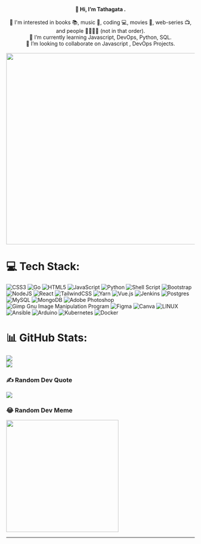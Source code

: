 <p align="center">
  <b>👋 Hi, I’m Tathagata .</b><br><br> 👀 I'm interested in books 📚, music 🎵, coding 💻, movies 🎥, web-series 📺, and people 👨‍👩‍👧‍👦    (not in that order).<br> 🌱 I’m currently learning Javascript, DevOps, Python, SQL.<br> 💞️ I’m looking to collaborate on Javascript ,  DevOps Projects.<br>
   <br>
   <img      src="https://media.giphy.com/media/v1.Y2lkPTc5MGI3NjExYjcyMDY3OThkM2U2ZjkwMzJlZWY4ZGQzMjNhNGY5ZTljNzkwZmYwMSZlcD12MV9pbnRlcm5hbF9naWZzX2dpZklkJmN0PWc/fTI9mBoWLef8k/giphy.gif" width="512px" /
        </p>
 


# 💻 Tech Stack:
![CSS3](https://img.shields.io/badge/css3-%231572B6.svg?style=plastic&logo=css3&logoColor=white) ![Go](https://img.shields.io/badge/go-%2300ADD8.svg?style=plastic&logo=go&logoColor=white) ![HTML5](https://img.shields.io/badge/html5-%23E34F26.svg?style=plastic&logo=html5&logoColor=white) ![JavaScript](https://img.shields.io/badge/javascript-%23323330.svg?style=plastic&logo=javascript&logoColor=%23F7DF1E) ![Python](https://img.shields.io/badge/python-3670A0?style=plastic&logo=python&logoColor=ffdd54) ![Shell Script](https://img.shields.io/badge/shell_script-%23121011.svg?style=plastic&logo=gnu-bash&logoColor=white)  ![Bootstrap](https://img.shields.io/badge/bootstrap-%23563D7C.svg?style=plastic&logo=bootstrap&logoColor=white) ![NodeJS](https://img.shields.io/badge/node.js-6DA55F?style=plastic&logo=node.js&logoColor=white) ![React](https://img.shields.io/badge/react-%2320232a.svg?style=plastic&logo=react&logoColor=%2361DAFB) ![TailwindCSS](https://img.shields.io/badge/tailwindcss-%2338B2AC.svg?style=plastic&logo=tailwind-css&logoColor=white) ![Yarn](https://img.shields.io/badge/yarn-%232C8EBB.svg?style=plastic&logo=yarn&logoColor=white) ![Vue.js](https://img.shields.io/badge/vuejs-%2335495e.svg?style=plastic&logo=vuedotjs&logoColor=%234FC08D) ![Jenkins](https://img.shields.io/badge/jenkins-%232C5263.svg?style=plastic&logo=jenkins&logoColor=white) ![Postgres](https://img.shields.io/badge/postgres-%23316192.svg?style=plastic&logo=postgresql&logoColor=white) ![MySQL](https://img.shields.io/badge/mysql-%2300f.svg?style=plastic&logo=mysql&logoColor=white) ![MongoDB](https://img.shields.io/badge/MongoDB-%234ea94b.svg?style=plastic&logo=mongodb&logoColor=white) ![Adobe Photoshop](https://img.shields.io/badge/adobephotoshop-%2331A8FF.svg?style=plastic&logo=adobephotoshop&logoColor=white) ![Gimp Gnu Image Manipulation Program](https://img.shields.io/badge/Gimp-657D8B?style=plastic&logo=gimp&logoColor=FFFFFF) 	![Figma](https://img.shields.io/badge/figma-%23F24E1E.svg?style=plastic&logo=figma&logoColor=white) ![Canva](https://img.shields.io/badge/Canva-%2300C4CC.svg?style=plastic&logo=Canva&logoColor=white) ![LINUX](https://img.shields.io/badge/Linux-FCC624?style=plastic&logo=linux&logoColor=black) ![Ansible](https://img.shields.io/badge/ansible-%231A1918.svg?style=plastic&logo=ansible&logoColor=white) ![Arduino](https://img.shields.io/badge/-Arduino-00979D?style=plastic&logo=Arduino&logoColor=white) ![Kubernetes](https://img.shields.io/badge/kubernetes-%23326ce5.svg?style=plastic&logo=kubernetes&logoColor=white) ![Docker](https://img.shields.io/badge/docker-%230db7ed.svg?style=plastic&logo=docker&logoColor=white)

# 📊 GitHub Stats:

![](https://github-readme-stats.vercel.app/api?username=roy9495&theme=vision-friendly-dark&hide_border=false&include_all_commits=true&count_private=true)<br/>
![](https://github-readme-streak-stats.herokuapp.com/?user=roy9495&theme=vision-friendly-dark&hide_border=false)<br/>

### ✍️ Random Dev Quote

  ![](https://quotes-github-readme.vercel.app/api?type=horizontal&theme=merko)

### 😂 Random Dev Meme
<img src="https://media.giphy.com/media/v1.Y2lkPTc5MGI3NjExODI0ZWZiMTU5ZDVhMzM3NjJmZjc1NWFjMTUzOTgwMGRiYTc2ZWY4NiZlcD12MV9pbnRlcm5hbF9naWZzX2dpZklkJmN0PWc/o0vwzuFwCGAFO/giphy.gif" width="300px"/>

---


<!-- Proudly created with GPRM ( https://gprm.itsvg.in ) -->

<!---
roy9495/roy9495 is a ✨ special ✨ repository because its `README.md` (this file) appears on your GitHub profile.
You can click the Preview link to take a look at your changes.
--->
